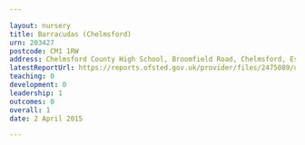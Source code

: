 ```yaml
---

layout: nursery
title: Barracudas (Chelmsford)
urn: 203427
postcode: CM1 1RW
address: Chelmsford County High School, Broomfield Road, Chelmsford, Essex, CM1 1RW
latestReportUrl: https://reports.ofsted.gov.uk/provider/files/2475089/urn/203427.pdf
teaching: 0
development: 0
leadership: 1
outcomes: 0
overall: 1
date: 2 April 2015

---
```

